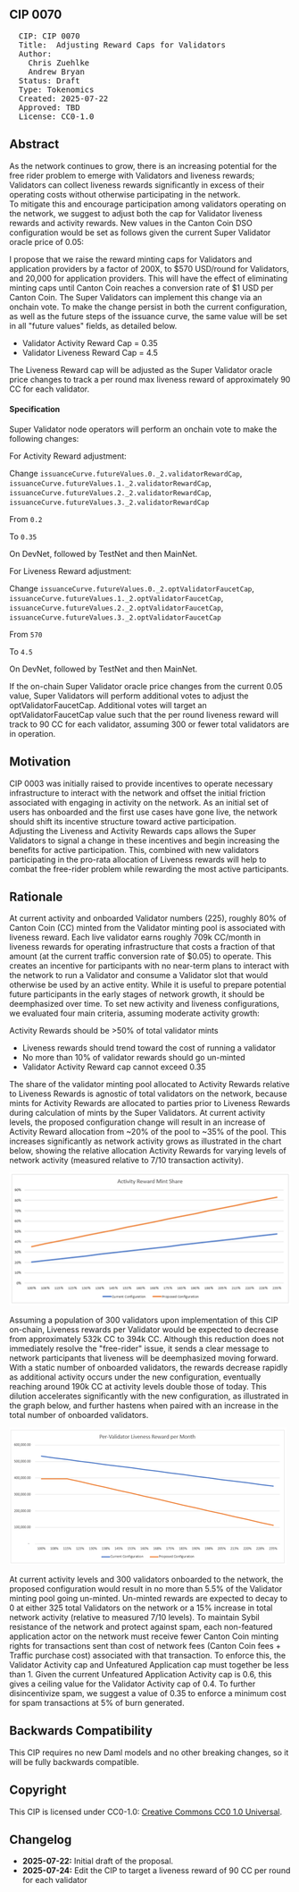 ## CIP 0070

<pre>
  CIP: CIP 0070
  Title:  Adjusting Reward Caps for Validators
  Author: 
    Chris Zuehlke
    Andrew Bryan
  Status: Draft
  Type: Tokenomics
  Created: 2025-07-22
  Approved: TBD
  License: CC0-1.0
</pre>

## Abstract

As the network continues to grow, there is an increasing potential for the free rider problem to emerge with Validators and liveness rewards; Validators can collect liveness rewards significantly in excess of their operating costs without otherwise participating in the network.  
To mitigate this and encourage participation among validators operating on the network, we suggest to adjust both the cap for Validator liveness rewards and activity rewards.
New values in the Canton Coin DSO configuration would be set as follows given the current Super Validator oracle price of 0.05:

I propose that we raise the reward minting caps for Validators and application providers by a factor of 200X, to $570 USD/round for Validators, and 20,000 for application providers. This will have the effect of eliminating minting caps until Canton Coin reaches a conversion rate of $1 USD per Canton Coin. The Super Validators can implement this change via an onchain vote. To make the change persist in both the current configuration, as well as the future steps of the issuance curve, the same value will be set in all "future values" fields, as detailed below.

* Validator Activity Reward Cap = 0.35
* Validator Liveness Reward Cap = 4.5

The Liveness Reward cap will be adjusted as the Super Validator oracle price changes to track a per round max liveness reward of approximately 90 CC for each validator.

#### Specification

Super Validator node operators will perform an onchain vote to make the following changes:

For Activity Reward adjustment:

Change
`issuanceCurve.futureValues.0._2.validatorRewardCap`, 
`issuanceCurve.futureValues.1._2.validatorRewardCap`,
`issuanceCurve.futureValues.2._2.validatorRewardCap`, 
`issuanceCurve.futureValues.3._2.validatorRewardCap`

From `0.2`

To `0.35`

On DevNet, followed by TestNet and then MainNet.


For Liveness Reward adjustment:

Change
`issuanceCurve.futureValues.0._2.optValidatorFaucetCap`, 
`issuanceCurve.futureValues.1._2.optValidatorFaucetCap`,
`issuanceCurve.futureValues.2._2.optValidatorFaucetCap`,
`issuanceCurve.futureValues.3._2.optValidatorFaucetCap`

From `570`

To `4.5`

On DevNet, followed by TestNet and then MainNet.

If the on-chain Super Validator oracle price changes from the current 0.05 value, Super Validators will perform additional votes to adjust the optValidatorFaucetCap.  Additional votes will target an optValidatorFaucetCap value such that the per round liveness reward will track to 90 CC for each validator, assuming 300 or fewer total validators are in operation.

## Motivation

CIP 0003 was initially raised to provide incentives to operate necessary infrastructure to interact with the network and offset the initial friction associated with engaging in activity on the network.  As an initial set of users has onboarded and the first use cases have gone live, the network should shift its incentive structure toward active participation.  
Adjusting the Liveness and Activity Rewards caps allows the Super Validators to signal a change in these incentives and begin increasing the benefits for active participation.  This, combined with new validators participating in the pro-rata allocation of Liveness rewards will help to combat the free-rider problem while rewarding the most active participants.


## Rationale

At current activity and onboarded Validator numbers (225), roughly 80% of Canton Coin (CC) minted from the Validator minting pool is associated with liveness reward.  Each live validator earns roughly 709k CC/month in liveness rewards for operating infrastructure that costs a fraction of that amount (at the current traffic conversion rate of $0.05) to operate.  This creates an incentive for participants with no near-term plans to interact with the network to run a Validator and consume a Validator slot that would otherwise be used by an active entity.  While it is useful to prepare potential future participants in the early stages of network growth, it should be deemphasized over time.
To set new activity and liveness configurations, we evaluated four main criteria, assuming moderate activity growth:

Activity Rewards should be >50% of total validator mints
* Liveness rewards should trend toward the cost of running a validator
* No more than 10% of validator rewards should go un-minted
* Validator Activity Reward cap cannot exceed 0.35

The share of the validator minting pool allocated to Activity Rewards relative to Liveness Rewards is agnostic of total validators on the network, because mints for Activity Rewards are allocated to parties prior to Liveness Rewards during calculation of mints by the Super Validators.  At current activity levels, the proposed configuration change will result in an increase of Activity Reward allocation from ~20% of the pool to ~35% of the pool.  This increases significantly as network activity grows as illustrated in the chart below, showing the relative allocation Activity Rewards for varying levels of network activity (measured relative to 7/10 transaction activity).

![Activity Reward Share of Total Mints](/cip-0070/cip-0070-fig-1.png)

Assuming a population of 300 validators upon implementation of this CIP on-chain, Liveness rewards per Validator would be expected to decrease from approximately 532k CC to 394k CC.  Although this reduction does not immediately resolve the "free-rider" issue, it sends a clear message to network participants that liveness will be deemphasized moving forward. With a static number of onboarded validators, the rewards decrease rapidly as additional activity occurs under the new configuration, eventually reaching around 190k CC at activity levels double those of today. This dilution accelerates significantly with the new configuration, as illustrated in the graph below, and further hastens when paired with an increase in the total number of onboarded validators.

![Monthly Liveness Reward Per Validator](/cip-0070/cip-0070-fig-2.png)

At current activity levels and 300 validators onboarded to the network, the proposed configuration would result in no more than 5.5% of the Validator minting pool going un-minted.  Un-minted rewards are expected to decay to 0 at either 325 total Validators on the network or a 15% increase in total network activity (relative to measured 7/10 levels).
To maintain Sybil resistance of the network and protect against spam, each non-featured application actor on the network must receive fewer Canton Coin minting rights for transactions sent than cost of network fees (Canton Coin fees + Traffic purchase cost) associated with that transaction.  To enforce this, the Validator Activity cap and Unfeatured Application cap must together be less than 1.  Given the current Unfeatured Application Activity cap is 0.6, this gives a ceiling value for the Validator Activity cap of 0.4.  To further disincentivize spam, we suggest a value of 0.35 to enforce a minimum cost for spam transactions at 5% of burn generated.

## Backwards Compatibility

This CIP requires no new Daml models and no other breaking changes, so it will be fully backwards compatible.


## Copyright

This CIP is licensed under CC0-1.0: [Creative Commons CC0 1.0 Universal](https://creativecommons.org/publicdomain/zero/1.0/).

## Changelog

* **2025-07-22:** Initial draft of the proposal.
* **2025-07-24:** Edit the CIP to target a liveness reward of 90 CC per round for each validator
